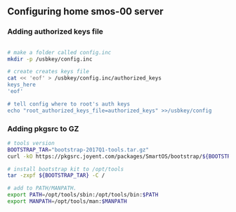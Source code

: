 ## Configuring home smos-00 server

### Adding authorized keys file

```bash

# make a folder called config.inc
mkdir -p /usbkey/config.inc

# create creates keys file
cat << 'eof' > /usbkey/config.inc/authorized_keys
keys_here
'eof'

# tell config where to root's auth keys
echo "root_authorized_keys_file=authorized_keys" >>/usbkey/config
```

### Adding pkgsrc to GZ

```bash
# tools version
BOOTSTRAP_TAR="bootstrap-2017Q1-tools.tar.gz"
curl -kO https://pkgsrc.joyent.com/packages/SmartOS/bootstrap/${BOOTSTRAP_TAR}

# install bootstrap kit to /opt/tools
tar -zxpf ${BOOTSTRAP_TAR} -C /

# add to PATH/MANPATH.
export PATH=/opt/tools/sbin:/opt/tools/bin:$PATH
export MANPATH=/opt/tools/man:$MANPATH
```

